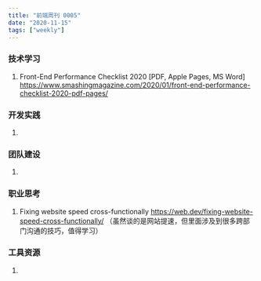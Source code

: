 ```yaml
---
title: "前端周刊 0005"
date: "2020-11-15"
tags: ["weekly"]
---
```


### 技术学习
1. Front-End Performance Checklist 2020 [PDF, Apple Pages, MS Word] https://www.smashingmagazine.com/2020/01/front-end-performance-checklist-2020-pdf-pages/

### 开发实践
1. 

### 团队建设
1. 

### 职业思考
1. Fixing website speed cross-functionally https://web.dev/fixing-website-speed-cross-functionally/ （虽然谈的是网站提速，但里面涉及到很多跨部门沟通的技巧，值得学习）

### 工具资源
1. 